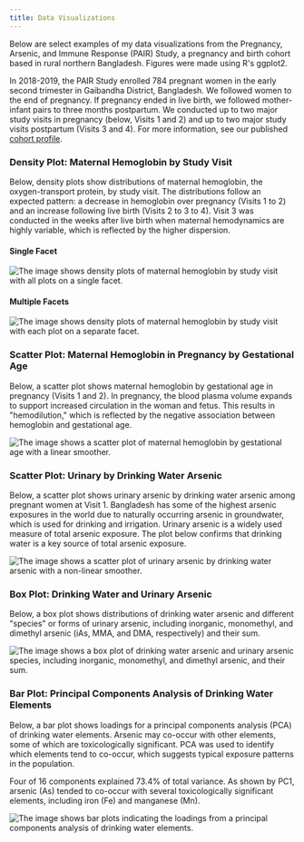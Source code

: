 ```yaml
---
title: Data Visualizations
---
```

Below are select examples of my data visualizations from the Pregnancy, Arsenic, and Immune Response (PAIR) Study, a pregnancy and birth cohort based in rural northern Bangladesh. Figures were made using R's ggplot2.

In 2018-2019, the PAIR Study enrolled 784 pregnant women in the early second trimester in Gaibandha District, Bangladesh. We followed women to the end of pregnancy. If pregnancy ended in live birth, we followed mother-infant pairs to three months postpartum. We conducted up to two major study visits in pregnancy (below, Visits 1 and 2) and up to two major study visits postpartum (Visits 3 and 4). For more information, see our published [cohort profile](https://onlinelibrary.wiley.com/doi/full/10.1111/ppe.12949).

### Density Plot: Maternal Hemoglobin by Study Visit

Below, density plots show distributions of maternal hemoglobin, the oxygen-transport protein, by study visit. The distributions follow an expected pattern: a decrease in hemoglobin over pregnancy (Visits 1 to 2) and an increase following live birth (Visits 2 to 3 to 4). Visit 3 was conducted in the weeks after live birth when maternal hemodynamics are highly variable, which is reflected by the higher dispersion.

#### Single Facet

![The image shows density plots of maternal hemoglobin by study visit with all plots on a single facet.](/density_hemo_visit_single.png)

#### Multiple Facets

![The image shows density plots of maternal hemoglobin by study visit with each plot on a separate facet.](/density_hemo_visit_multi.png)

### Scatter Plot: Maternal Hemoglobin in Pregnancy by Gestational Age

Below, a scatter plot shows maternal hemoglobin by gestational age in pregnancy (Visits 1 and 2). In pregnancy, the blood plasma volume expands to support increased circulation in the woman and fetus. This results in "hemodilution," which is reflected by the negative association between hemoglobin and gestational age.

![The image shows a scatter plot of maternal hemoglobin by gestational age with a linear smoother.](/scatter_hemo_gstage.png)

### Scatter Plot: Urinary by Drinking Water Arsenic

Below, a scatter plot shows urinary arsenic by drinking water arsenic among pregnant women at Visit 1. Bangladesh has some of the highest arsenic exposures in the world due to naturally occurring arsenic in groundwater, which is used for drinking and irrigation. Urinary arsenic is a widely used measure of total arsenic exposure. The plot below confirms that drinking water is a key source of total arsenic exposure.

![The image shows a scatter plot of urinary arsenic by drinking water arsenic with a non-linear smoother.](/scatter_arsenic.png)

### Box Plot: Drinking Water and Urinary Arsenic

Below, a box plot shows distributions of drinking water arsenic and different "species" or forms of urinary arsenic, including inorganic, monomethyl, and dimethyl arsenic (iAs, MMA, and DMA, respectively) and their sum.

![The image shows a box plot of drinking water arsenic and urinary arsenic species, including inorganic, monomethyl, and dimethyl arsenic, and their sum.](/box_arsenic.png)

### Bar Plot: Principal Components Analysis of Drinking Water Elements

Below, a bar plot shows loadings for a principal components analysis (PCA) of drinking water elements. Arsenic may co-occur with other elements, some of which are toxicologically significant. PCA was used to identify which elements tend to co-occur, which suggests typical exposure patterns in the population. 

Four of 16 components explained 73.4% of total variance. As shown by PC1, arsenic (As) tended to co-occur with several toxicologically significant elements, including iron (Fe) and manganese (Mn).

![The image shows bar plots indicating the loadings from a principal components analysis of drinking water elements.](/bar_pca.png)
